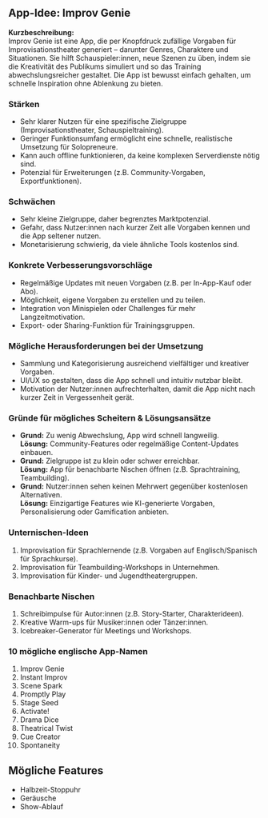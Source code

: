 ## App-Idee: Improv Genie

**Kurzbeschreibung:**  
Improv Genie ist eine App, die per Knopfdruck zufällige Vorgaben für Improvisationstheater generiert – darunter Genres, Charaktere und Situationen. Sie hilft Schauspieler:innen, neue Szenen zu üben, indem sie die Kreativität des Publikums simuliert und so das Training abwechslungsreicher gestaltet. Die App ist bewusst einfach gehalten, um schnelle Inspiration ohne Ablenkung zu bieten.

### Stärken
- Sehr klarer Nutzen für eine spezifische Zielgruppe (Improvisationstheater, Schauspieltraining).
- Geringer Funktionsumfang ermöglicht eine schnelle, realistische Umsetzung für Solopreneure.
- Kann auch offline funktionieren, da keine komplexen Serverdienste nötig sind.
- Potenzial für Erweiterungen (z.B. Community-Vorgaben, Exportfunktionen).

### Schwächen
- Sehr kleine Zielgruppe, daher begrenztes Marktpotenzial.
- Gefahr, dass Nutzer:innen nach kurzer Zeit alle Vorgaben kennen und die App seltener nutzen.
- Monetarisierung schwierig, da viele ähnliche Tools kostenlos sind.

### Konkrete Verbesserungsvorschläge
- Regelmäßige Updates mit neuen Vorgaben (z.B. per In-App-Kauf oder Abo).
- Möglichkeit, eigene Vorgaben zu erstellen und zu teilen.
- Integration von Minispielen oder Challenges für mehr Langzeitmotivation.
- Export- oder Sharing-Funktion für Trainingsgruppen.

### Mögliche Herausforderungen bei der Umsetzung
- Sammlung und Kategorisierung ausreichend vielfältiger und kreativer Vorgaben.
- UI/UX so gestalten, dass die App schnell und intuitiv nutzbar bleibt.
- Motivation der Nutzer:innen aufrechterhalten, damit die App nicht nach kurzer Zeit in Vergessenheit gerät.

### Gründe für mögliches Scheitern & Lösungsansätze
- **Grund:** Zu wenig Abwechslung, App wird schnell langweilig.  
  **Lösung:** Community-Features oder regelmäßige Content-Updates einbauen.
- **Grund:** Zielgruppe ist zu klein oder schwer erreichbar.  
  **Lösung:** App für benachbarte Nischen öffnen (z.B. Sprachtraining, Teambuilding).
- **Grund:** Nutzer:innen sehen keinen Mehrwert gegenüber kostenlosen Alternativen.  
  **Lösung:** Einzigartige Features wie KI-generierte Vorgaben, Personalisierung oder Gamification anbieten.

### Unternischen-Ideen
1. Improvisation für Sprachlernende (z.B. Vorgaben auf Englisch/Spanisch für Sprachkurse).
2. Improvisation für Teambuilding-Workshops in Unternehmen.
3. Improvisation für Kinder- und Jugendtheatergruppen.

### Benachbarte Nischen
1. Schreibimpulse für Autor:innen (z.B. Story-Starter, Charakterideen).
2. Kreative Warm-ups für Musiker:innen oder Tänzer:innen.
3. Icebreaker-Generator für Meetings und Workshops.

### 10 mögliche englische App-Namen
1. Improv Genie
2. Instant Improv
3. Scene Spark
4. Promptly Play
5. Stage Seed
6. Activate!
7. Drama Dice
8. Theatrical Twist
9. Cue Creator
10. Spontaneity

## Mögliche Features

- Halbzeit-Stoppuhr
- Geräusche
- Show-Ablauf
